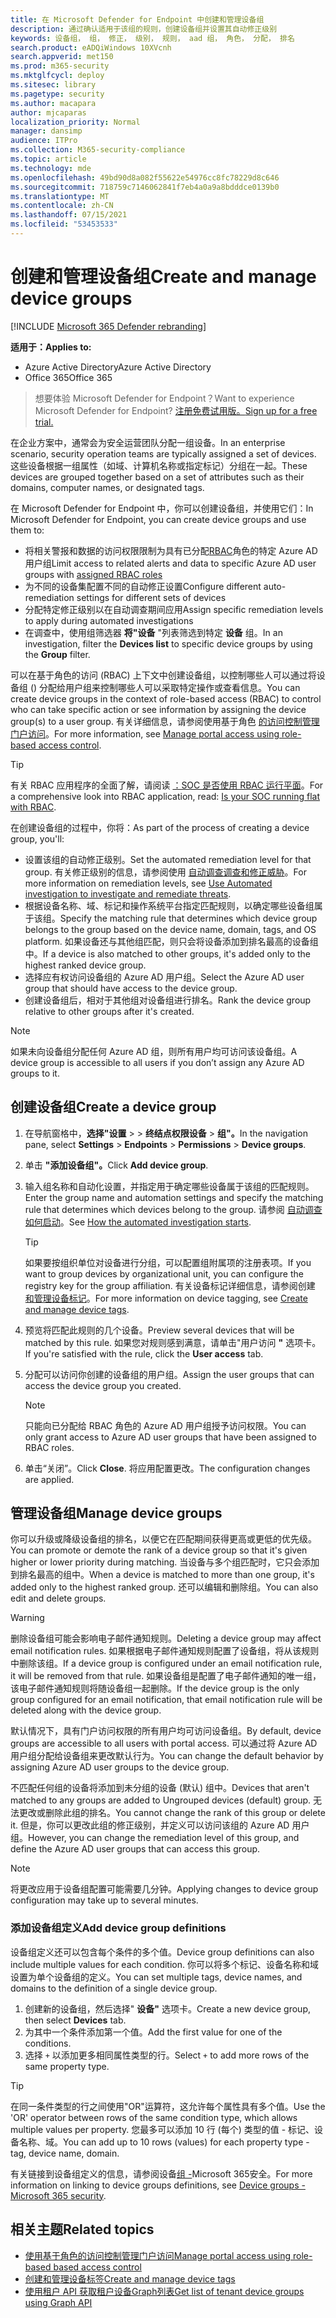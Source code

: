 ```yaml
---
title: 在 Microsoft Defender for Endpoint 中创建和管理设备组
description: 通过确认适用于该组的规则，创建设备组并设置其自动修正级别
keywords: 设备组， 组， 修正， 级别， 规则， aad 组， 角色， 分配， 排名
search.product: eADQiWindows 10XVcnh
search.appverid: met150
ms.prod: m365-security
ms.mktglfcycl: deploy
ms.sitesec: library
ms.pagetype: security
ms.author: macapara
author: mjcaparas
localization_priority: Normal
manager: dansimp
audience: ITPro
ms.collection: M365-security-compliance
ms.topic: article
ms.technology: mde
ms.openlocfilehash: 49bd90d8a082f55622e54976cc8fc78229d8c646
ms.sourcegitcommit: 718759c7146062841f7eb4a0a9a8bdddce0139b0
ms.translationtype: MT
ms.contentlocale: zh-CN
ms.lasthandoff: 07/15/2021
ms.locfileid: "53453533"
---
```

# <a name="create-and-manage-device-groups"></a><span data-ttu-id="f21da-104">创建和管理设备组</span><span class="sxs-lookup"><span data-stu-id="f21da-104">Create and manage device groups</span></span>

[!INCLUDE [Microsoft 365 Defender rebranding](../../includes/microsoft-defender.md)]


<span data-ttu-id="f21da-105">**适用于：**</span><span class="sxs-lookup"><span data-stu-id="f21da-105">**Applies to:**</span></span>
- <span data-ttu-id="f21da-106">Azure Active Directory</span><span class="sxs-lookup"><span data-stu-id="f21da-106">Azure Active Directory</span></span>
- <span data-ttu-id="f21da-107">Office 365</span><span class="sxs-lookup"><span data-stu-id="f21da-107">Office 365</span></span>

> <span data-ttu-id="f21da-108">想要体验 Microsoft Defender for Endpoint？</span><span class="sxs-lookup"><span data-stu-id="f21da-108">Want to experience Microsoft Defender for Endpoint?</span></span> [<span data-ttu-id="f21da-109">注册免费试用版。</span><span class="sxs-lookup"><span data-stu-id="f21da-109">Sign up for a free trial.</span></span>](https://www.microsoft.com/microsoft-365/windows/microsoft-defender-atp?ocid=docs-wdatp-exposedapis-abovefoldlink)


<span data-ttu-id="f21da-110">在企业方案中，通常会为安全运营团队分配一组设备。</span><span class="sxs-lookup"><span data-stu-id="f21da-110">In an enterprise scenario, security operation teams are typically assigned a set of devices.</span></span> <span data-ttu-id="f21da-111">这些设备根据一组属性（如域、计算机名称或指定标记）分组在一起。</span><span class="sxs-lookup"><span data-stu-id="f21da-111">These devices are grouped together based on a set of attributes such as their domains, computer names, or designated tags.</span></span>

<span data-ttu-id="f21da-112">在 Microsoft Defender for Endpoint 中，你可以创建设备组，并使用它们：</span><span class="sxs-lookup"><span data-stu-id="f21da-112">In Microsoft Defender for Endpoint, you can create device groups and use them to:</span></span>
- <span data-ttu-id="f21da-113">将相关警报和数据的访问权限限制为具有已分配[RBAC](rbac.md)角色的特定 Azure AD 用户组</span><span class="sxs-lookup"><span data-stu-id="f21da-113">Limit access to related alerts and data to specific Azure AD user groups with [assigned RBAC roles](rbac.md)</span></span> 
- <span data-ttu-id="f21da-114">为不同的设备集配置不同的自动修正设置</span><span class="sxs-lookup"><span data-stu-id="f21da-114">Configure different auto-remediation settings for different sets of devices</span></span>
- <span data-ttu-id="f21da-115">分配特定修正级别以在自动调查期间应用</span><span class="sxs-lookup"><span data-stu-id="f21da-115">Assign specific remediation levels to apply during automated investigations</span></span>
- <span data-ttu-id="f21da-116">在调查中，使用组筛选器 **将"设备** "列表筛选到特定 **设备** 组。</span><span class="sxs-lookup"><span data-stu-id="f21da-116">In an investigation, filter the **Devices list** to specific device groups by using the **Group** filter.</span></span>

<span data-ttu-id="f21da-117">可以在基于角色的访问 (RBAC) 上下文中创建设备组，以控制哪些人可以通过将设备组 () 分配给用户组来控制哪些人可以采取特定操作或查看信息。</span><span class="sxs-lookup"><span data-stu-id="f21da-117">You can create device groups in the context of role-based access (RBAC) to control who can take specific action or see information by assigning the device group(s) to a user group.</span></span> <span data-ttu-id="f21da-118">有关详细信息，请参阅使用基于角色 [的访问控制管理门户访问](rbac.md)。</span><span class="sxs-lookup"><span data-stu-id="f21da-118">For more information, see [Manage portal access using role-based access control](rbac.md).</span></span>

>[!TIP]
> <span data-ttu-id="f21da-119">有关 RBAC 应用程序的全面了解，请阅读 [：SOC 是否使用 RBAC 运行平面](https://techcommunity.microsoft.com/t5/Windows-Defender-ATP/Is-your-SOC-running-flat-with-limited-RBAC/ba-p/320015)。</span><span class="sxs-lookup"><span data-stu-id="f21da-119">For a comprehensive look into RBAC application, read: [Is your SOC running flat with RBAC](https://techcommunity.microsoft.com/t5/Windows-Defender-ATP/Is-your-SOC-running-flat-with-limited-RBAC/ba-p/320015).</span></span>

<span data-ttu-id="f21da-120">在创建设备组的过程中，你将：</span><span class="sxs-lookup"><span data-stu-id="f21da-120">As part of the process of creating a device group, you'll:</span></span>
- <span data-ttu-id="f21da-121">设置该组的自动修正级别。</span><span class="sxs-lookup"><span data-stu-id="f21da-121">Set the automated remediation level for that group.</span></span> <span data-ttu-id="f21da-122">有关修正级别的信息，请参阅使用 [自动调查调查和修正威胁](automated-investigations.md)。</span><span class="sxs-lookup"><span data-stu-id="f21da-122">For more information on remediation levels, see [Use Automated investigation to investigate and remediate threats](automated-investigations.md).</span></span>
- <span data-ttu-id="f21da-123">根据设备名称、域、标记和操作系统平台指定匹配规则，以确定哪些设备组属于该组。</span><span class="sxs-lookup"><span data-stu-id="f21da-123">Specify the matching rule that determines which device group belongs to the group based on the device name, domain, tags, and OS platform.</span></span> <span data-ttu-id="f21da-124">如果设备还与其他组匹配，则只会将设备添加到排名最高的设备组中。</span><span class="sxs-lookup"><span data-stu-id="f21da-124">If a device is also matched to other groups, it's added only to the highest ranked device group.</span></span>
- <span data-ttu-id="f21da-125">选择应有权访问设备组的 Azure AD 用户组。</span><span class="sxs-lookup"><span data-stu-id="f21da-125">Select the Azure AD user group that should have access to the device group.</span></span>
- <span data-ttu-id="f21da-126">创建设备组后，相对于其他组对设备组进行排名。</span><span class="sxs-lookup"><span data-stu-id="f21da-126">Rank the device group relative to other groups after it's created.</span></span>

>[!NOTE]
><span data-ttu-id="f21da-127">如果未向设备组分配任何 Azure AD 组，则所有用户均可访问该设备组。</span><span class="sxs-lookup"><span data-stu-id="f21da-127">A device group is accessible to all users if you don’t assign any Azure AD groups to it.</span></span>

## <a name="create-a-device-group"></a><span data-ttu-id="f21da-128">创建设备组</span><span class="sxs-lookup"><span data-stu-id="f21da-128">Create a device group</span></span>

1. <span data-ttu-id="f21da-129">在导航窗格中，**选择"设置**  >    >  **终结点权限设备**  >  **组"。**</span><span class="sxs-lookup"><span data-stu-id="f21da-129">In the navigation pane, select **Settings** > **Endpoints** > **Permissions** > **Device groups**.</span></span>

2. <span data-ttu-id="f21da-130">单击 **"添加设备组"。**</span><span class="sxs-lookup"><span data-stu-id="f21da-130">Click **Add device group**.</span></span>

3. <span data-ttu-id="f21da-131">输入组名称和自动化设置，并指定用于确定哪些设备属于该组的匹配规则。</span><span class="sxs-lookup"><span data-stu-id="f21da-131">Enter the group name and automation settings and specify the matching rule that determines which devices belong to the group.</span></span> <span data-ttu-id="f21da-132">请参阅 [自动调查如何启动](automated-investigations.md#how-the-automated-investigation-starts)。</span><span class="sxs-lookup"><span data-stu-id="f21da-132">See [How the automated investigation starts](automated-investigations.md#how-the-automated-investigation-starts).</span></span>

    >[!TIP]
    ><span data-ttu-id="f21da-133">如果要按组织单位对设备进行分组，可以配置组附属项的注册表项。</span><span class="sxs-lookup"><span data-stu-id="f21da-133">If you want to group devices by organizational unit, you can configure the registry key for the group affiliation.</span></span> <span data-ttu-id="f21da-134">有关设备标记详细信息，请参阅创建 [和管理设备标记](machine-tags.md)。</span><span class="sxs-lookup"><span data-stu-id="f21da-134">For more information on device tagging, see [Create and manage device tags](machine-tags.md).</span></span>

4. <span data-ttu-id="f21da-135">预览将匹配此规则的几个设备。</span><span class="sxs-lookup"><span data-stu-id="f21da-135">Preview several devices that will be matched by this rule.</span></span> <span data-ttu-id="f21da-136">如果您对规则感到满意，请单击"用户访问 **"** 选项卡。</span><span class="sxs-lookup"><span data-stu-id="f21da-136">If you're satisfied with the rule, click the **User access** tab.</span></span>

5. <span data-ttu-id="f21da-137">分配可以访问你创建的设备组的用户组。</span><span class="sxs-lookup"><span data-stu-id="f21da-137">Assign the user groups that can access the device group you created.</span></span>

    >[!NOTE]
    ><span data-ttu-id="f21da-138">只能向已分配给 RBAC 角色的 Azure AD 用户组授予访问权限。</span><span class="sxs-lookup"><span data-stu-id="f21da-138">You can only grant access to Azure AD user groups that have been assigned to RBAC roles.</span></span>

6. <span data-ttu-id="f21da-139">单击“关闭”。</span><span class="sxs-lookup"><span data-stu-id="f21da-139">Click **Close**.</span></span> <span data-ttu-id="f21da-140">将应用配置更改。</span><span class="sxs-lookup"><span data-stu-id="f21da-140">The configuration changes are applied.</span></span>

## <a name="manage-device-groups"></a><span data-ttu-id="f21da-141">管理设备组</span><span class="sxs-lookup"><span data-stu-id="f21da-141">Manage device groups</span></span>

<span data-ttu-id="f21da-142">你可以升级或降级设备组的排名，以便它在匹配期间获得更高或更低的优先级。</span><span class="sxs-lookup"><span data-stu-id="f21da-142">You can promote or demote the rank of a device group so that it's given higher or lower priority during matching.</span></span> <span data-ttu-id="f21da-143">当设备与多个组匹配时，它只会添加到排名最高的组中。</span><span class="sxs-lookup"><span data-stu-id="f21da-143">When a device is matched to more than one group, it's added only to the highest ranked group.</span></span> <span data-ttu-id="f21da-144">还可以编辑和删除组。</span><span class="sxs-lookup"><span data-stu-id="f21da-144">You can also edit and delete groups.</span></span>



>[!WARNING]
><span data-ttu-id="f21da-145">删除设备组可能会影响电子邮件通知规则。</span><span class="sxs-lookup"><span data-stu-id="f21da-145">Deleting a device group may affect email notification rules.</span></span> <span data-ttu-id="f21da-146">如果根据电子邮件通知规则配置了设备组，将从该规则中删除该组。</span><span class="sxs-lookup"><span data-stu-id="f21da-146">If a device group is configured under an email notification rule, it will be removed from that rule.</span></span> <span data-ttu-id="f21da-147">如果设备组是配置了电子邮件通知的唯一组，该电子邮件通知规则将随设备组一起删除。</span><span class="sxs-lookup"><span data-stu-id="f21da-147">If the device group is the only group configured for an email notification, that email notification rule will be deleted along with the device group.</span></span>

<span data-ttu-id="f21da-148">默认情况下，具有门户访问权限的所有用户均可访问设备组。</span><span class="sxs-lookup"><span data-stu-id="f21da-148">By default, device groups are accessible to all users with portal access.</span></span> <span data-ttu-id="f21da-149">可以通过将 Azure AD 用户组分配给设备组来更改默认行为。</span><span class="sxs-lookup"><span data-stu-id="f21da-149">You can change the default behavior by assigning Azure AD user groups to the device group.</span></span>

<span data-ttu-id="f21da-150">不匹配任何组的设备将添加到未分组的设备 (默认) 组中。</span><span class="sxs-lookup"><span data-stu-id="f21da-150">Devices that aren't matched to any groups are added to Ungrouped devices (default) group.</span></span> <span data-ttu-id="f21da-151">无法更改或删除此组的排名。</span><span class="sxs-lookup"><span data-stu-id="f21da-151">You cannot change the rank of this group or delete it.</span></span> <span data-ttu-id="f21da-152">但是，你可以更改此组的修正级别，并定义可以访问该组的 Azure AD 用户组。</span><span class="sxs-lookup"><span data-stu-id="f21da-152">However, you can change the remediation level of this group, and define the Azure AD user groups that can access this group.</span></span>

>[!NOTE]
> <span data-ttu-id="f21da-153">将更改应用于设备组配置可能需要几分钟。</span><span class="sxs-lookup"><span data-stu-id="f21da-153">Applying changes to device group configuration may take up to several minutes.</span></span>


### <a name="add-device-group-definitions"></a><span data-ttu-id="f21da-154">添加设备组定义</span><span class="sxs-lookup"><span data-stu-id="f21da-154">Add device group definitions</span></span>
<span data-ttu-id="f21da-155">设备组定义还可以包含每个条件的多个值。</span><span class="sxs-lookup"><span data-stu-id="f21da-155">Device group definitions can also include multiple values for each condition.</span></span> <span data-ttu-id="f21da-156">你可以将多个标记、设备名称和域设置为单个设备组的定义。</span><span class="sxs-lookup"><span data-stu-id="f21da-156">You can set multiple tags, device names, and domains to the definition of a single device group.</span></span>

1. <span data-ttu-id="f21da-157">创建新的设备组，然后选择" **设备"** 选项卡。</span><span class="sxs-lookup"><span data-stu-id="f21da-157">Create a new device group, then select **Devices** tab.</span></span>
2. <span data-ttu-id="f21da-158">为其中一个条件添加第一个值。</span><span class="sxs-lookup"><span data-stu-id="f21da-158">Add the first value for one of the conditions.</span></span>
3. <span data-ttu-id="f21da-159">选择 `+` 以添加更多相同属性类型的行。</span><span class="sxs-lookup"><span data-stu-id="f21da-159">Select `+` to add more rows of the same property type.</span></span>

>[!TIP]
> <span data-ttu-id="f21da-160">在同一条件类型的行之间使用"OR"运算符，这允许每个属性具有多个值。</span><span class="sxs-lookup"><span data-stu-id="f21da-160">Use the 'OR' operator between rows of the same condition type, which allows multiple values per property.</span></span>
> <span data-ttu-id="f21da-161">您最多可以添加 10 行 (每个) 类型的值 - 标记、设备名称、域。</span><span class="sxs-lookup"><span data-stu-id="f21da-161">You can add up to 10 rows (values) for each property type - tag, device name, domain.</span></span>

<span data-ttu-id="f21da-162">有关链接到设备组定义的信息，请参阅设备[组 -](https://sip.security.microsoft.com/homepage)Microsoft 365安全。</span><span class="sxs-lookup"><span data-stu-id="f21da-162">For more information on linking to device groups definitions, see [Device groups - Microsoft 365 security](https://sip.security.microsoft.com/homepage).</span></span>

## <a name="related-topics"></a><span data-ttu-id="f21da-163">相关主题</span><span class="sxs-lookup"><span data-stu-id="f21da-163">Related topics</span></span>

- [<span data-ttu-id="f21da-164">使用基于角色的访问控制管理门户访问</span><span class="sxs-lookup"><span data-stu-id="f21da-164">Manage portal access using role-based based access control</span></span>](rbac.md)
- [<span data-ttu-id="f21da-165">创建和管理设备标签</span><span class="sxs-lookup"><span data-stu-id="f21da-165">Create and manage device tags</span></span>](machine-tags.md)
- [<span data-ttu-id="f21da-166">使用租户 API 获取租户设备Graph列表</span><span class="sxs-lookup"><span data-stu-id="f21da-166">Get list of tenant device groups using Graph API</span></span>](/graph/api/device-list-memberof)
